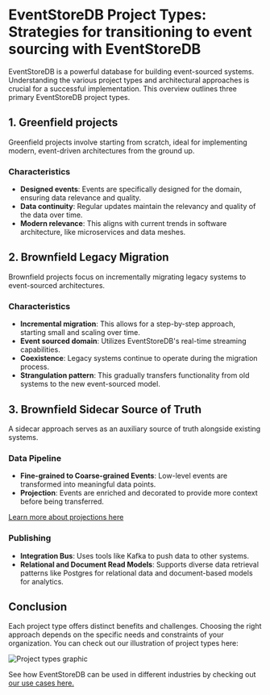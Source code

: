 # EventStoreDB Project Types: Strategies for transitioning to event sourcing with EventStoreDB

EventStoreDB is a powerful database for building event-sourced systems. Understanding the various project types and architectural approaches is crucial for a successful implementation. This overview outlines three primary EventStoreDB project types.


## 1. Greenfield projects

Greenfield projects involve starting from scratch, ideal for implementing modern, event-driven architectures from the ground up.


### Characteristics

- **Designed events**: Events are specifically designed for the domain, ensuring data relevance and quality.
- **Data continuity**: Regular updates maintain the relevancy and quality of the data over time.
- **Modern relevance**: This aligns with current trends in software architecture, like microservices and data meshes.


## 2. Brownfield Legacy Migration

Brownfield projects focus on incrementally migrating legacy systems to event-sourced architectures.


### Characteristics

- **Incremental migration**: This allows for a step-by-step approach, starting small and scaling over time.
- **Event sourced domain**: Utilizes EventStoreDB's real-time streaming capabilities.
- **Coexistence**: Legacy systems continue to operate during the migration process.
- **Strangulation pattern**: This gradually transfers functionality from old systems to the new event-sourced model.


## 3. Brownfield Sidecar Source of Truth

A sidecar approach serves as an auxiliary source of truth alongside existing systems.


### Data Pipeline

- **Fine-grained to Coarse-grained Events**: Low-level events are transformed into meaningful data points.
- **Projection**: Events are enriched and decorated to provide more context before being transferred.

[Learn more about projections here](https://developers.eventstore.com/server/v23.10/projections.html)


### Publishing
- **Integration Bus**: Uses tools like Kafka to push data to other systems.
- **Relational and Document Read Models**: Supports diverse data retrieval patterns like Postgres for relational data and document-based models for analytics.


## Conclusion
Each project type offers distinct benefits and challenges. Choosing the right approach depends on the specific needs and constraints of your organization. You can check out our illustration of project types here:

![Project types graphic](/images/projecttypes.png "Project types")


See how EventStoreDB can be used in different industries by checking out [our use cases here.](https://www.eventstore.com/use-cases)


